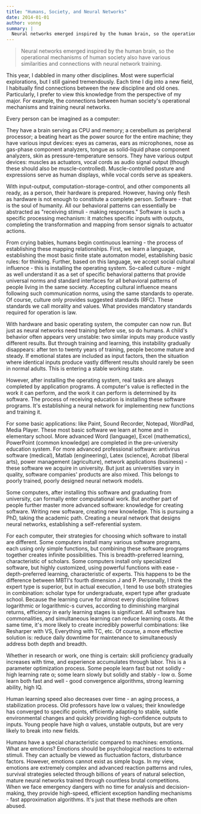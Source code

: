 ```yaml
---
title: "Humans, Society, and Neural Networks"
date: 2014-01-01
author: vonng
summary: |
  Neural networks emerged inspired by the human brain, so the operational mechanisms of human society also have various similarities and connections with neural network training. Some thoughts on reading Wiener's "The Human Use of Human Beings - Cybernetics and Society."
---
```


> Neural networks emerged inspired by the human brain, so the operational mechanisms of human society also have various similarities and connections with neural network training.

This year, I dabbled in many other disciplines. Most were superficial explorations, but I still gained tremendously. Each time I dig into a new field, I habitually find connections between the new discipline and old ones. Particularly, I prefer to view this knowledge from the perspective of my major. For example, the connections between human society's operational mechanisms and training neural networks.

Every person can be imagined as a computer:

They have a brain serving as CPU and memory; a cerebellum as peripheral processor; a beating heart as the power source for the entire machine; they have various input devices: eyes as cameras, ears as microphones, nose as gas-phase component analyzers, tongue as solid-liquid phase component analyzers, skin as pressure-temperature sensors. They have various output devices: muscles as actuators, vocal cords as audio signal output (though these should also be muscle-controlled). Muscle-controlled posture and expressions serve as human displays, while vocal cords serve as speakers.

With input-output, computation-storage-control, and other components all ready, as a person, their hardware is prepared. However, having only flesh as hardware is not enough to constitute a complete person. Software - that is the soul of humanity. All our behavioral patterns can essentially be abstracted as "receiving stimuli - making responses." Software is such a specific processing mechanism: it matches specific inputs with outputs, completing the transformation and mapping from sensor signals to actuator actions.

From crying babies, humans begin continuous learning - the process of establishing these mapping relationships. First, we learn a language, establishing the most basic finite state automaton model, establishing basic rules: for thinking. Further, based on this language, we accept social cultural influence - this is installing the operating system. So-called culture - might as well understand it as a set of specific behavioral patterns that provide universal norms and standard interfaces for all behavioral patterns of people living in the same society. Accepting cultural influence means following such communication norms, using the same standards to operate. Of course, culture only provides suggested standards (RFC). These standards we call morality and values. What provides mandatory standards required for operation is law.

With hardware and basic operating system, the computer can now run. But just as neural networks need training before use, so do humans. A child's behavior often appears very unstable: two similar inputs may produce vastly different results. But through training and learning, this instability gradually disappears: after ten to twenty years of training, people become mature and steady. If emotional states are included as input factors, then the situation where identical inputs produce vastly different results should rarely be seen in normal adults. This is entering a stable working state.

However, after installing the operating system, real tasks are always completed by application programs. A computer's value is reflected in the work it can perform, and the work it can perform is determined by its software. The process of receiving education is installing these software programs. It's establishing a neural network for implementing new functions and training it.

For some basic applications: like Paint, Sound Recorder, Notepad, WordPad, Media Player. These most basic software we learn at home and in elementary school. More advanced Word (language), Excel (mathematics), PowerPoint (common knowledge) are completed in the pre-university education system. For more advanced professional software: antivirus software (medical), Matlab (engineering), Latex (science), Acrobat (liberal arts), power management (agriculture), network applications (business) - these software we acquire in university. But just as universities vary in quality, software companies' products are also mixed. This belongs to poorly trained, poorly designed neural network models.

Some computers, after installing this software and graduating from university, can formally enter computational work. But another part of people further master more advanced software: knowledge for creating software. Writing new software, creating new knowledge. This is pursuing a PhD, taking the academic path. Creating a neural network that designs neural networks, establishing a self-referential system.

For each computer, their strategies for choosing which software to install are different. Some computers install many various software programs, each using only simple functions, but combining these software programs together creates infinite possibilities. This is breadth-preferred learning, characteristic of scholars. Some computers install only specialized software, but highly customized, using powerful functions with ease - depth-preferred learning, characteristic of experts. This happens to be the difference between MBTI's fourth dimension J and P. Personally, I think the expert type is superior, but in actual execution, I tend to use both strategies in combination: scholar type for undergraduate, expert type after graduate school. Because the learning curve for almost every discipline follows logarithmic or logarithmic-s curves, according to diminishing marginal returns, efficiency in early learning stages is significant. All software has commonalities, and simultaneous learning can reduce learning costs. At the same time, it's more likely to create incredibly powerful combinations: like Resharper with VS, Everything with TC, etc. Of course, a more effective solution is: reduce daily downtime for maintenance to simultaneously address both depth and breadth.

Whether in research or work, one thing is certain: skill proficiency gradually increases with time, and experience accumulates through labor. This is a parameter optimization process. Some people learn fast but not solidly - high learning rate α; some learn slowly but solidly and stably - low α. Some learn both fast and well - good convergence algorithms, strong learning ability, high IQ.

Human learning speed also decreases over time - an aging process, a stabilization process. Old professors have low α values; their knowledge has converged to specific points, efficiently adapting to stable, subtle environmental changes and quickly providing high-confidence outputs to inputs. Young people have high α values, unstable outputs, but are very likely to break into new fields.

Humans have a special characteristic compared to machines: emotions. What are emotions? Emotions should be psychological reactions to external stimuli. They can actually be viewed as fluctuation factors, disturbance factors. However, emotions cannot exist as simple bugs. In my view, emotions are extremely complex and advanced reaction patterns and rules, survival strategies selected through billions of years of natural selection, mature neural networks trained through countless brutal competitions. When we face emergency dangers with no time for analysis and decision-making, they provide high-speed, efficient exception handling mechanisms - fast approximation algorithms. It's just that these methods are often abused.